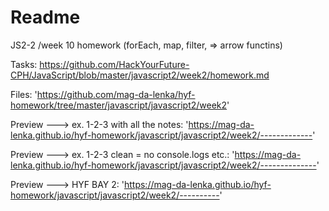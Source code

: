 # Readme


JS2-2 /week 10 homework (forEach, map, filter, => arrow functins)

Tasks: https://github.com/HackYourFuture-CPH/JavaScript/blob/master/javascript2/week2/homework.md

Files: 'https://github.com/mag-da-lenka/hyf-homework/tree/master/javascript/javascript2/week2'

Preview ---> ex. 1-2-3 with all the notes: 'https://mag-da-lenka.github.io/hyf-homework/javascript/javascript2/week2/-------------'

Preview ---> ex. 1-2-3 clean = no console.logs etc.: 'https://mag-da-lenka.github.io/hyf-homework/javascript/javascript2/week2/--------------'

Preview ---> HYF BAY 2: 'https://mag-da-lenka.github.io/hyf-homework/javascript/javascript2/week2/----------'